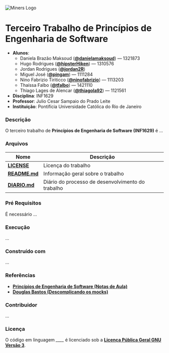 ![Miners Logo](https://github.com/danielamaksoud/INF1629TerceiroTrabalho/blob/master/miners.png?raw=true)

# Terceiro Trabalho de Princípios de Engenharia de Software #
- **Alunos**: 
  * Daniela Brazão Maksoud (**[@danielamaksoud](https://github.com/danielamaksoud)**) — 1321873
  * Hugo Rodrigues (**[@hipsterHiken](https://github.com/hipsterHiken)**) — 1310576
  * Jordan Rodrigues (**[@jordan2R](https://github.com/jordan2R)**)
  * Miguel José (**[@pingam](https://github.com/pingam)**) — 1111284
  * Nino Fabrizio Tiriticco (**[@ninofabrizio](https://github.com/ninofabrizio)**) — 1113203
  * Thaíssa Falbo (**[@tfalbo](https://github.com/tfalbo)**) — 1421110
  * Thiago Lages de Alencar (**[@thiagola92](https://github.com/thiagola92)**) — 1121561
- **Disciplina**: INF1629
- **Professor**: Julio Cesar Sampaio do Prado Leite
- **Instituição**: Pontifícia Universidade Católica do Rio de Janeiro

### Descrição ###
O terceiro trabalho de **Princípios de Engenharia de Software (INF1629)** é ...

### Arquivos ###

Nome | Descrição
------------ | -------------
**[LICENSE](https://github.com/danielamaksoud/INF1629TerceiroTrabalho/blob/master/Documentos/LICENSE)** | Licença do trabalho
**[README.md](https://github.com/danielamaksoud/INF1629TerceiroTrabalho/blob/master/README.md)** | Informação geral sobre o trabalho
**[DIARIO.md](https://github.com/danielamaksoud/INF1629TerceiroTrabalho/blob/master/DIARIO.md)** | Diário do processo de desenvolvimento do trabalho

### Pré Requisitos ###
É necessário ...

### Execução ###
...

### Construído com ###
...

### Referências ###
- **[Princípios de Engenharia de Software (Notas de Aula)](https://pes2006.wordpress.com/)**
- **[Douglas Bastos (Descomplicando os mocks)](https://www.slideshare.net/douglashenry7/descomplicando-os-mocks/)**

### Contribuidor ###
...

### Licença ###
O código em linguagem *____* é licenciado sob a **[Licença Pública Geral GNU Versão 3](http://www.gnu.org/licenses/gpl-3.0.html)**.

